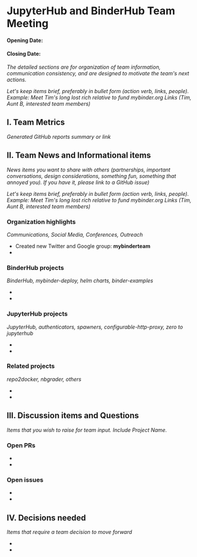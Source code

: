 # JupyterHub and BinderHub Team Meeting
#### Opening Date:
#### Closing Date:
*The detailed sections are for organization of  team information, communication consistency, and are designed to motivate the team's next actions.*

*Let's keep items brief, preferably in bullet form (action verb, links, people). Example:  Meet Tim's long lost rich relative to fund mybinder.org Links (Tim, Aunt B, interested team members)*

## I. Team Metrics
*Generated GitHub reports summary or link*

## II. Team News and Informational items
*News items you want to share with others (partnerships, important conversations, design considerations, something fun, something that annoyed you). If you have it, please link to a GitHub issue)*

*Let's keep items brief, preferably in bullet form (action verb, links, people). Example:  Meet Tim's long lost rich relative to fund mybinder.org Links (Tim, Aunt B, interested team members)*

### Organization highlights
*Communications, Social Media, Conferences, Outreach*

- Created new Twitter and Google group: **mybinderteam**
-

### BinderHub projects
*BinderHub, mybinder-deploy, helm charts, binder-examples*

-
-

### JupyterHub projects
*JupyterHub, authenticators, spawners, configurable-http-proxy, zero to jupyterhub*

-
-

### Related projects
*repo2docker, nbgrader, others*

-
-

## III. Discussion items and Questions
*Items that you wish to raise for team input. Include Project Name.*
### Open PRs
-
-

### Open issues
-
-

## IV. Decisions needed
*Items that require a team decision to move forward*

-
-
